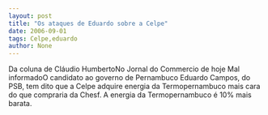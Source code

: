 ```yaml
---
layout: post
title: "Os ataques de Eduardo sobre a Celpe"
date: 2006-09-01
tags: Celpe,eduardo
author: None
---
```

Da coluna de Cláudio HumbertoNo Jornal do Commercio de hoje
Mal informadoO candidato ao governo de Pernambuco Eduardo Campos, do PSB, tem dito que a Celpe adquire energia da Termopernambuco mais cara do que compraria da Chesf. A energia da Termopernambuco é 10% mais barata. 